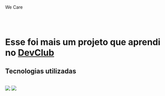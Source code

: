 <p>We Care</p>
<br>
<br>
<h1>Esse foi mais um projeto que aprendi no <a href="https://rodolfomori.com.br/devclub">DevClub</a></h1>

<h2>Tecnologias utilizadas</h2>
<br>
  <img src="https://img.shields.io/badge/HTML-239120?style=for-the-badge&logo=html5&logoColor=white">
  <img src="https://img.shields.io/badge/CSS-239120?&style=for-the-badge&logo=css3&logoColor=white">

